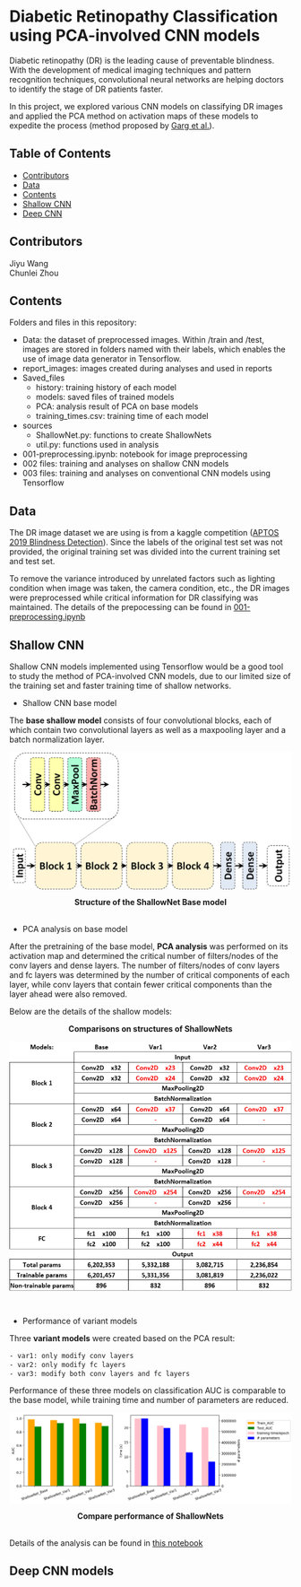 # Diabetic Retinopathy Classification using PCA-involved CNN models

Diabetic retinopathy (DR) is the leading cause of preventable blindness. With the development of medical imaging techniques and pattern recognition techniques, convolutional neural networks are helping doctors to identify the stage of DR patients faster. <br />

In this project, we explored various CNN models on classifying DR images and applied the PCA method on activation maps of these models to expedite the process (method proposed by [Garg et al.](https://arxiv.org/abs/1812.06224)). <br />

<!-- TABLE OF CONTENTS -->
## Table of Contents

* [Contributors](#contributors)
* [Data](#data)
* [Contents](#contents)
* [Shallow CNN](#shallow-cnn)
* [Deep CNN](#deep-cnn-models)

## Contributors
Jiyu Wang <br />
Chunlei Zhou <br />

## Contents
Folders and files in this repository:
* Data: the dataset of preprocessed images. Within /train and /test, images are stored in folders named with their labels, which enables the use of image data generator in Tensorflow.
* report_images: images created during analyses and used in reports
* Saved_files
    - history: training history of each model
    - models: saved files of trained models
    - PCA: analysis result of PCA on base models
    - training_times.csv: training time of each model
* sources
    - ShallowNet.py: functions to create ShallowNets
    - util.py: functions used in analysis
* 001-preprocessing.ipynb: notebook for image preprocessing
* 002 files: training and analyses on shallow CNN models
* 003 files: training and analyses on conventional CNN models using Tensorflow
    
<!-- Data -->
## Data
The DR image dataset we are using is from a kaggle competition ([APTOS 2019 Blindness Detection](https://www.kaggle.com/c/aptos2019-blindness-detection)). Since the labels of the original test set was not provided, the original training set was divided into the current training set and test set.<br />

To remove the variance introduced by unrelated factors such as lighting condition when image was taken, the camera condition, etc., the DR images were preprocessed while critical information for DR classifying was maintained. The details of the prepocessing can be found in [001-preprocessing.ipynb](001-preprocessing.ipynb)

## Shallow CNN
Shallow CNN models implemented using Tensorflow would be a good tool to study the method of PCA-involved CNN models, due to our limited size of the training set and faster training time of shallow networks.<br />

* Shallow CNN base model

The **base shallow model** consists of four convolutional blocks, each of which contain two convolutional layers as well as a maxpooling layer and a batch normalization layer.

<p align="center">
  <img align="center" src="report_images/shallow_base.png" alt="base_model" width="600"/>
</p>
<div align="center"><b>Structure of the ShallowNet Base model</b></div><br />


* PCA analysis on base model

After the pretraining of the base model, **PCA analysis** was performed on its activation map and determined the critical number of filters/nodes of the conv layers and dense layers. The number of filters/nodes of conv layers and fc layers was determined by the number of critical components of each layer, while conv layers that contain fewer critical components than the layer ahead were also removed.

Below are the details of the shallow models:

<div align="center"><b>Comparisons on structures of ShallowNets</b></div>
<p align="center">
  <img align="center" src="report_images/shallow_models.png" alt="shallow_models" width="600"/>
</p>
<br />


* Performance of variant models

Three **variant models** were created based on the PCA result:

    - var1: only modify conv layers
    - var2: only modify fc layers
    - var3: modify both conv layers and fc layers

Performance of these three models on classification AUC is comparable to the base model, while training time and number of parameters are reduced.

<p align="center">
  <img align="center" src="report_images/metrics_comparison.png" alt="model_compare"/>
</p>
<div align="center"><b>Compare performance of ShallowNets</b></div><br />

Details of the analysis can be found in [this notebook](002c-shallow%20CNN_analysis.ipynb)

## Deep CNN models
